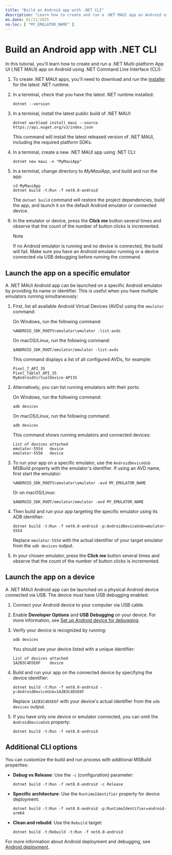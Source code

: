 ```yaml
---
title: "Build an Android app with .NET CLI"
description: "Learn how to create and run a .NET MAUI app on Android using .NET CLI."
ms.date: 01/21/2025
no-loc: [ "MY_EMULATOR_NAME" ]
---
```


# Build an Android app with .NET CLI

In this tutorial, you'll learn how to create and run a .NET Multi-platform App UI (.NET MAUI) app on Android using .NET Command Line Interface (CLI):

1. To create .NET MAUI apps, you'll need to download and run the [installer](https://github.com/dotnet/installer/blob/main/README.md#installers-and-binaries) for the latest .NET runtime.

2. In a terminal, check that you have the latest .NET runtime installed:

    ```dotnetcli
    dotnet --version
    ```

3. In a terminal, install the latest public build of .NET MAUI:

    ```dotnetcli
    dotnet workload install maui --source https://api.nuget.org/v3/index.json
    ```

    This command will install the latest released version of .NET MAUI, including the required platform SDKs.

4. In a terminal, create a new .NET MAUI app using .NET CLI:

    ```dotnetcli
    dotnet new maui -n "MyMauiApp"
    ```

<!-- markdownlint-disable MD029 -->
5. In a terminal, change directory to *MyMauiApp*, and build and run the app:

    ```dotnetcli
    cd MyMauiApp
    dotnet build -t:Run -f net8.0-android
    ```

    The `dotnet build` command will restore the project dependencies, build the app, and launch it on the default Android emulator or connected device.

6. In the emulator or device, press the **Click me** button several times and observe that the count of the number of button clicks is incremented.

    > [!NOTE]
    > If no Android emulator is running and no device is connected, the build will fail. Make sure you have an Android emulator running or a device connected via USB debugging before running the command.

<!-- markdownlint-enable MD029 -->

## Launch the app on a specific emulator

A .NET MAUI Android app can be launched on a specific Android emulator by providing its name or identifier. This is useful when you have multiple emulators running simultaneously:

1. First, list all available Android Virtual Devices (AVDs) using the `emulator` command:

    On Windows, run the following command:

    ```console
    %ANDROID_SDK_ROOT%\emulator\emulator -list-avds
    ```

    On macOS/Linux, run the following command:

    ```console
    $ANDROID_SDK_ROOT/emulator/emulator -list-avds
    ```

    This command displays a list of all configured AVDs, for example:

    ```console
    Pixel_7_API_35
    Pixel_Tablet_API_35
    MyAndroidVirtualDevice-API35
    ```

2. Alternatively, you can list running emulators with their ports:

    On Windows, run the following command:

    ```console
    adb devices
    ```

    On macOS/Linux, run the following command:

    ```console
    adb devices
    ```

    This command shows running emulators and connected devices:

    ```console
    List of devices attached
    emulator-5554   device
    emulator-5556   device
    ```

<!-- markdownlint-disable MD029 -->
3. To run your app on a specific emulator, use the `AndroidDeviceUsb` MSBuild property with the emulator's identifier. If using an AVD name, first start the emulator:

    ```console
    %ANDROID_SDK_ROOT%\emulator\emulator -avd MY_EMULATOR_NAME
    ```

    Or on macOS/Linux:

    ```console
    $ANDROID_SDK_ROOT/emulator/emulator -avd MY_EMULATOR_NAME
    ```

4. Then build and run your app targeting the specific emulator using its ADB identifier:

    ```dotnetcli
    dotnet build -t:Run -f net8.0-android -p:AndroidDeviceUsb=emulator-5554
    ```

    Replace `emulator-5554` with the actual identifier of your target emulator from the `adb devices` output.

5. In your chosen emulator, press the **Click me** button several times and observe that the count of the number of button clicks is incremented.

<!-- markdownlint-enable MD029 -->

## Launch the app on a device

A .NET MAUI Android app can be launched on a physical Android device connected via USB. The device must have USB debugging enabled:

1. Connect your Android device to your computer via USB cable.
2. Enable **Developer Options** and **USB Debugging** on your device. For more information, see [Set up Android device for debugging](~/android/device/setup.md).
3. Verify your device is recognized by running:

    ```console
    adb devices
    ```

    You should see your device listed with a unique identifier:

    ```console
    List of devices attached
    1A2B3C4D5E6F    device
    ```

<!-- markdownlint-disable MD029 -->
4. Build and run your app on the connected device by specifying the device identifier:

    ```dotnetcli
    dotnet build -t:Run -f net8.0-android -p:AndroidDeviceUsb=1A2B3C4D5E6F
    ```

    Replace `1A2B3C4D5E6F` with your device's actual identifier from the `adb devices` output.

5. If you have only one device or emulator connected, you can omit the `AndroidDeviceUsb` property:

    ```dotnetcli
    dotnet build -t:Run -f net8.0-android
    ```

<!-- markdownlint-enable MD029 -->

## Additional CLI options

You can customize the build and run process with additional MSBuild properties:

- **Debug vs Release**: Use the `-c` (configuration) parameter:

    ```dotnetcli
    dotnet build -t:Run -f net8.0-android -c Release
    ```

- **Specific architecture**: Use the `RuntimeIdentifier` property for device deployment:

    ```dotnetcli
    dotnet build -t:Run -f net8.0-android -p:RuntimeIdentifier=android-arm64
    ```

- **Clean and rebuild**: Use the `Rebuild` target:

    ```dotnetcli
    dotnet build -t:Rebuild -t:Run -f net8.0-android
    ```

For more information about Android deployment and debugging, see [Android deployment](~/android/deployment/index.md).

